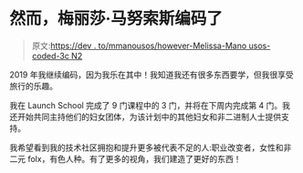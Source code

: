 # 然而，梅丽莎·马努索斯编码了

> 原文:[https://dev . to/mmanousos/however-Melissa-Mano usos-coded-3c N2](https://dev.to/mmanousos/nevertheless-melissa-manousos-coded--3cn2)

2019 年我继续编码，因为我乐在其中！我知道我还有很多东西要学，但我很享受旅行的乐趣。

我在 Launch School 完成了 9 门课程中的 3 门，并将在下周内完成第 4 门。我还开始共同主持他们的妇女团体，为该计划中的其他妇女和非二进制人士提供支持。

我希望看到我的技术社区拥抱和提升更多被代表不足的人:职业改变者，女性和非二元 folx，有色人种。有了更多的视角，我们建造了更好的东西！